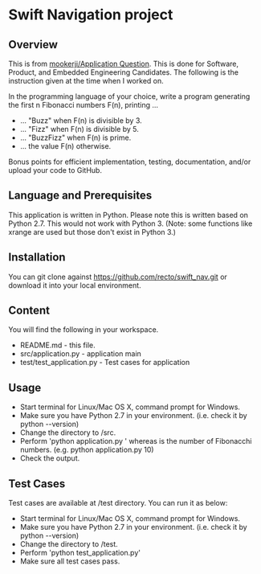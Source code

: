 # Swift Navigation project
## Overview
This is from [mookerji/Application Question](https://gist.github.com/mookerji/ef85e76e8bbfb6539643). This is done for Software, Product, and Embedded Engineering Candidates. The following is the instruction given at the time when I worked on.

In the programming language of your choice, write a program generating the first n Fibonacci numbers F(n), printing ...
- ... "Buzz" when F(n) is divisible by 3.
- ... "Fizz" when F(n) is divisible by 5.
- ... "BuzzFizz" when F(n) is prime.
- ... the value F(n) otherwise.

Bonus points for efficient implementation, testing, documentation, 
and/or upload your code to GitHub.

## Language and Prerequisites
This application is written in Python. Please note this is written based on Python 2.7. This would not work with Python 3. (Note: some functions like xrange are used but those don't exist in Python 3.)

## Installation
You can git clone against https://github.com/recto/swift_nav.git or download it into your local environment.

## Content
You will find the following in your workspace.
* README.md - this file.
* src/application.py - application main
* test/test_application.py - Test cases for application

## Usage
* Start terminal for Linux/Mac OS X, command prompt for Windows.
* Make sure you have Python 2.7 in your environment. (i.e. check it by python --version)
* Change the directory to <your workspace>/src.
* Perform 'python application.py <n>' whereas <n> is the number of Fibonacchi numbers. (e.g. python application.py 10) 
* Check the output.

## Test Cases
Test cases are available at <your workspace>/test directory. You can run it as below: 
* Start terminal for Linux/Mac OS X, command prompt for Windows.
* Make sure you have Python 2.7 in your environment. (i.e. check it by python --version)
* Change the directory to <your workspace>/test.
* Perform 'python test_application.py'
* Make sure all test cases pass.
